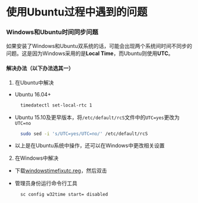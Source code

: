 # 使用Ubuntu过程中遇到的问题

### Windows和Ubuntu时间同步问题

如果安装了Windows和Ubuntu双系统的话，可能会出现两个系统间时间不同步的问题。这是因为Windows采用的是**Local Time**，而Ubuntu则使用**UTC**。

#### 解决办法（以下办法选其一）

1. 在Ubuntu中解决

  - Ubuntu 16.04+

    ```bash
      timedatectl set-local-rtc 1
    ```
  - Ubuntu 15.10及更早版本，将`/etc/default/rcS`文件中的`UTC=yes`更改为`UTC=no`

    ```bash
      sudo sed -i 's/UTC=yes/UTC=no/' /etc/default/rcS
    ```
  - 以上是在Ubuntu系统中操作，还可以在Windows中更改相关设置

2. 在Windows中解决

  - 下载[windowstimefixutc.reg](http://www.linuxandubuntu.com/uploads/2/1/1/5/21152474/windowstimefixutc.reg)，然后双击

  - 管理员身份运行命令行工具
    ```bash
      sc config w32time start= disabled
    ```
